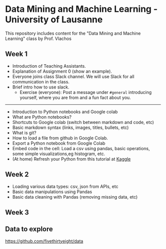# Data Mining and Machine Learning - University of Lausanne

This repository includes content for the "Data Mining and Machine Learning" class by Prof. Vlachos


## Week 1
- Introduction of Teaching Assistants.
- Explanation of Assignment 0 (show an example).
- Everyone joins class Slack channel. We will use Slack for all communication in the class.
- Brief intro how to use slack.
  - Exercise (everyone): Post a message under `#general` introducing yourself, where you are from and a fun fact about you.  

------
- Introduction to Python notebooks and Google colab
- What are Python notebooks?
- Shortcuts to Google colab (switch between markdown and code, etc)
- Basic markdown syntax (links, images, titles, bullets, etc)
- What is git?
- How to load a file from github in Google Colab.
- Export a Python notebook from Google Colab
- Embed code in the cell: Load a csv using pandas, basic operations, some simple visualizations,eg histogram, etc.
- (At home) Refresh your Python from this tutorial at [Kaggle](https://www.kaggle.com/learn/python)

## Week 2
- Loading various data types: csv, json from APIs, etc 
- Basic data manipulations using Pandas
- Basic data cleaning with Pandas (removing missing data, etc)

## Week 3

## Data to explore
https://github.com/fivethirtyeight/data

